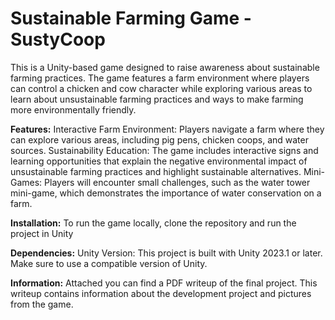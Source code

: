 # Sustainable Farming Game - SustyCoop
This is a Unity-based game designed to raise awareness about sustainable farming practices. The game features a farm environment where players can control a chicken and cow character while exploring various areas to learn about unsustainable farming practices and ways to make farming more environmentally friendly.

<b>Features:</b>
Interactive Farm Environment: Players navigate a farm where they can explore various areas, including pig pens, chicken coops, and water sources.
Sustainability Education: The game includes interactive signs and learning opportunities that explain the negative environmental impact of unsustainable farming practices and highlight sustainable alternatives.
Mini-Games: Players will encounter small challenges, such as the water tower mini-game, which demonstrates the importance of water conservation on a farm.

<b>Installation:</b>
To run the game locally, clone the repository and run the project in Unity

<b>Dependencies:</b>
Unity Version: This project is built with Unity 2023.1 or later. Make sure to use a compatible version of Unity.

<b>Information:</b>
Attached you can find a PDF writeup of the final project. This writeup contains information about the development project and pictures from the game.
